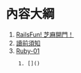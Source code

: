 # 內容大綱

1. [RailsFun! 芝麻開門！](README.markdown)
  1. [讀前須知](讀前須知.markdown)
  1. [Ruby-01](1.Ruby-01.markdown)

```
    1. []()
```